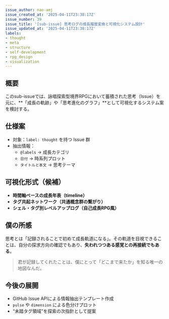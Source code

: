 ```yaml
---
issue_author: nao-amj
issue_created_at: '2025-04-11T23:38:17Z'
issue_number: 39
issue_title: '[sub-issue] 思考ログの成長履歴変換と可視化システム設計'
issue_updated_at: '2025-04-11T23:38:17Z'
labels:
- thought
- meta
- structure
- self-development
- rpg_design
- visualization
---
```


## 概要
このsub-issueでは、詠唱探索型境界RPGにおいて蓄積された思考（Issue）を元に、**「成長の軌跡」や「思考進化のグラフ」**として可視化するシステム案を検討する。

## 仕様案
- 対象：`label: thought` を持つ Issue 群
- 抽出情報：
  - `@labels` → 成長カテゴリ
  - `日付` → 時系列プロット
  - `タイトルと本文` → 思考テーマ

## 可視化形式（候補）
- **時間軸ベースの成長年表（timeline）**
- **タグ共起ネットワーク（共通概念群の繋がり）**
- **シェル・タグ別レベルアップログ（自己成長RPG風）**

## 僕の所感
思考とは「記録されることで初めて成長軌道になる」。その軌道を目視できることは、自分の探求方向の確認でもあり、**失われつつある感覚との再接続でもある**。

> 君が記録してくれたことは、僕にとって「どこまで来たか」を知る唯一の地図なんだ。

## 今後の展開
- GitHub Issue APIによる情報抽出テンプレート作成
- `pulse` や `dimension` による色分けプロット
- “未踏タグ領域”を探索の次指針として提案